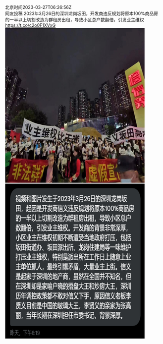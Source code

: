 北京时间2023-03-27T06:26:56Z<br>网友投稿
2023年3月26日的深圳龙岗坂田，开发商违反规划将原本100%商品房的一半以上切割改造为群租房出租，导致小区总户数翻倍，引发业主维权 https://t.co/c2o0F1XVxG<br><img src='/temp/image/2023/w-Month-3/1640118163403669504_0.jpg' width='450' height='500'><img src='/temp/image/2023/w-Month-3/1640118163403669504_1.jpg' width='450' height='500'><br><br>